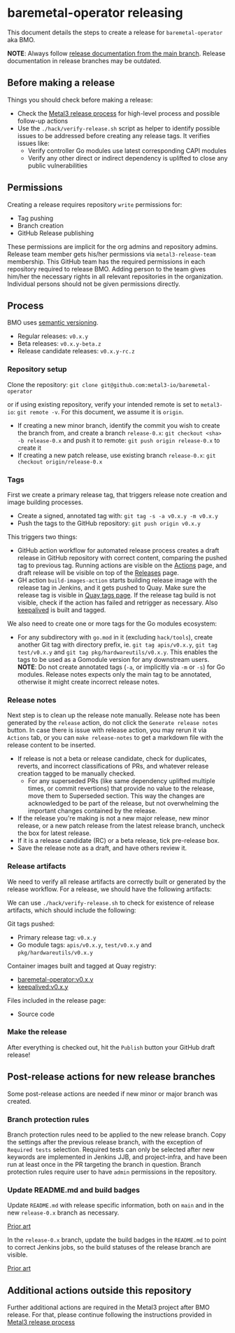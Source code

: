 # baremetal-operator releasing

This document details the steps to create a release for `baremetal-operator` aka
BMO.

**NOTE**: Always follow
[release documentation from the main branch](https://github.com/metal3-io/baremetal-operator/blob/main/docs/releasing.md).
Release documentation in release branches may be outdated.

## Before making a release

Things you should check before making a release:

- Check the
  [Metal3 release process](https://github.com/metal3-io/metal3-docs/blob/main/processes/releasing.md)
  for high-level process and possible follow-up actions
- Use the `./hack/verify-release.sh` script as helper to identify possible
  issues to be addressed before creating any release tags. It verifies issues
  like:
   - Verify controller Go modules use latest corresponding CAPI modules
   - Verify any other direct or indirect dependency is uplifted to close any public
     vulnerabilities

## Permissions

Creating a release requires repository `write` permissions for:

- Tag pushing
- Branch creation
- GitHub Release publishing

These permissions are implicit for the org admins and repository admins. Release
team member gets his/her permissions via `metal3-release-team` membership. This
GitHub team has the required permissions in each repository required to release
BMO. Adding person to the team gives him/her the necessary rights in all
relevant repositories in the organization. Individual persons should not be
given permissions directly.

## Process

BMO uses [semantic versioning](https://semver.org).

- Regular releases: `v0.x.y`
- Beta releases: `v0.x.y-beta.z`
- Release candidate releases: `v0.x.y-rc.z`

### Repository setup

Clone the repository: `git clone git@github.com:metal3-io/baremetal-operator`

or if using existing repository, verify your intended remote is set to
`metal3-io`: `git remote -v`. For this document, we assume it is `origin`.

- If creating a new minor branch, identify the commit you wish to create the
  branch from, and create a branch `release-0.x`:
  `git checkout <sha> -b release-0.x` and push it to remote:
  `git push origin release-0.x` to create it
- If creating a new patch release, use existing branch `release-0.x`:
  `git checkout origin/release-0.x`

### Tags

First we create a primary release tag, that triggers release note creation and
image building processes.

- Create a signed, annotated tag with: `git tag -s -a v0.x.y -m v0.x.y`
- Push the tags to the GitHub repository: `git push origin v0.x.y`

This triggers two things:

- GitHub action workflow for automated release process creates a draft release
  in GitHub repository with correct content, comparing the pushed tag to
  previous tag. Running actions are visible on the
  [Actions](https://github.com/metal3-io/baremetal-operator/actions)
  page, and draft release will be visible on top of the
  [Releases](https://github.com/metal3-io/baremetal-operator/releases)
  page.
- GH action `build-images-action` starts building release image with the release
  tag in Jenkins, and it gets pushed to Quay. Make sure the release tag is
  visible in
  [Quay tags page](https://quay.io/repository/metal3-io/baremetal-operator?tab=tags).
  If the release tag build is not visible, check if the action has failed and
  retrigger as necessary. Also
  [keepalived](https://quay.io/repository/metal3-io/keepalived?tab=tags) is
  built and tagged.

We also need to create one or more tags for the Go modules ecosystem:

- For any subdirectory with `go.mod` in it (excluding `hack/tools`), create
  another Git tag with directory prefix, ie. `git tag apis/v0.x.y`,
  `git tag test/v0.x.y` and `git tag pkg/hardwareutils/v0.x.y`. This enables the
  tags to be used as a Gomodule version for any downstream users. **NOTE**: Do
  not create annotated tags (`-a`, or implicitly via `-m` or `-s`) for Go
  modules. Release notes expects only the main tag to be annotated, otherwise it
  might create incorrect release notes.

### Release notes

Next step is to clean up the release note manually. Release note has been
generated by the `release` action, do not click the `Generate release notes`
button. In case there is issue with release action, you may rerun it via
`Actions` tab, or you can `make release-notes` to get a markdown file with
the release content to be inserted.

- If release is not a beta or release candidate, check for duplicates, reverts,
  and incorrect classifications of PRs, and whatever release creation tagged to
  be manually checked.
   - For any superseded PRs (like same dependency uplifted multiple times, or
     commit revertions) that provide no value to the release, move them to
     Superseded section. This way the changes are acknowledged to be part of the
     release, but not overwhelming the important changes contained by the
     release.
- If the release you're making is not a new major release, new minor release,
  or a new patch release from the latest release branch, uncheck the box for
  latest release.
- If it is a release candidate (RC) or a beta release, tick pre-release box.
- Save the release note as a draft, and have others review it.

### Release artifacts

We need to verify all release artifacts are correctly built or generated by the
release workflow. For a release, we should have the following artifacts:

We can use `./hack/verify-release.sh` to check for existence of release artifacts,
which should include the following:

Git tags pushed:

- Primary release tag: `v0.x.y`
- Go module tags: `apis/v0.x.y`, `test/v0.x.y` and `pkg/hardwareutils/v0.x.y`

Container images built and tagged at Quay registry:

- [baremetal-operator:v0.x.y](https://quay.io/repository/metal3-io/baremetal-operator?tab=tags)
- [keepalived:v0.x.y](https://quay.io/repository/metal3-io/keepalived?tab=tags)

Files included in the release page:

- Source code

### Make the release

After everything is checked out, hit the `Publish` button your GitHub draft
release!

## Post-release actions for new release branches

Some post-release actions are needed if new minor or major branch was created.

### Branch protection rules

Branch protection rules need to be applied to the new release branch. Copy the
settings after the previous release branch, with the exception of
`Required tests` selection. Required tests can only be selected after new
keywords are implemented in Jenkins JJB, and project-infra, and have been run at
least once in the PR targeting the branch in question. Branch protection rules
require user to have `admin` permissions in the repository.

### Update README.md and build badges

Update `README.md` with release specific information, both on `main` and in the
new `release-0.x` branch as necessary.

[Prior art](https://github.com/metal3-io/baremetal-operator/pull/1517)

In the `release-0.x` branch, update the build badges in the `README.md` to point
to correct Jenkins jobs, so the build statuses of the release branch are
visible.

[Prior art](https://github.com/metal3-io/baremetal-operator/pull/1518)

## Additional actions outside this repository

Further additional actions are required in the Metal3 project after BMO release.
For that, please continue following the instructions provided in
[Metal3 release process](https://github.com/metal3-io/metal3-docs/blob/main/processes/releasing.md)
